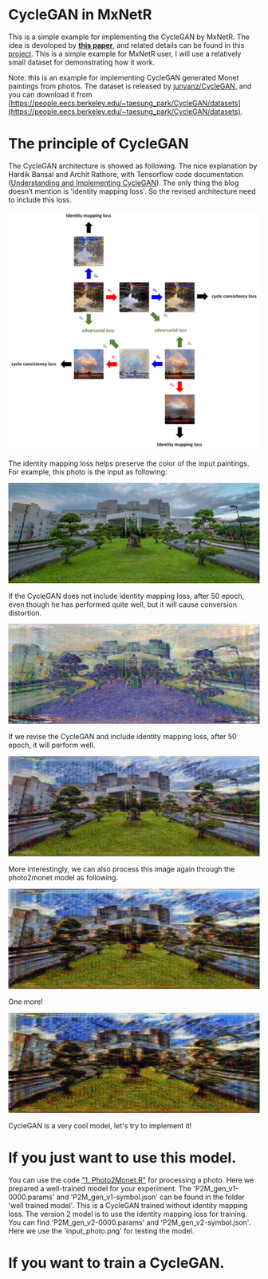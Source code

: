 
CycleGAN in MxNetR
===

This is a simple example for implementing the CycleGAN by MxNetR. The idea is devoloped by **[this paper](https://arxiv.org/abs/1703.10593)**, and related details can be found in this [project](https://junyanz.github.io/CycleGAN/). This is a simple example for MxNetR user, I will use a relatively small dataset for demonstrating how it work. 

Note: this is an example for implementing CycleGAN generated Monet paintings from photos. The dataset is released by [junyanz/CycleGAN](https://github.com/junyanz/CycleGAN), and you can download it from [https://people.eecs.berkeley.edu/~taesung_park/CycleGAN/datasets](https://people.eecs.berkeley.edu/~taesung_park/CycleGAN/datasets).

# The principle of CycleGAN

The CycleGAN architecture is showed as following. The nice explanation by Hardik Bansal and Archit Rathore, with Tensorflow code documentation ([Understanding and Implementing CycleGAN](https://hardikbansal.github.io/CycleGANBlog/)). The only thing the blog doesn’t mention is 'identity mapping loss'. So the revised architecture need to include this loss.

<p align="center">
  <img src="images/CycleGAN.gif">
</p>

The identity mapping loss helps preserve the color of the input paintings. For example, this photo is the input as following:

<p align="center">
  <img src="images/input_photo.png">
</p>

If the CycleGAN does not include identity mapping loss, after 50 epoch, even though he has performed quite well, but it will cause conversion distortion.

<p align="center">
  <img src="images/fake_monet (v1).png">
</p>

If we revise the CycleGAN and include identity mapping loss, after 50 epoch, it will perform well.

<p align="center">
  <img src="images/fake_monet (v2-1).png">
</p>

More interestingly, we can also process this image again through the photo2monet model as following.

<p align="center">
  <img src="images/fake_monet (v2-2).png">
</p>

One more!

<p align="center">
  <img src="images/fake_monet (v2-3).png">
</p>

CycleGAN is a very cool model, let's try to implement it!

# If you just want to use this model.

You can use the code ["1. Photo2Monet.R"](https://github.com/xup6fup/MxNetR-CycleGAN/blob/master/code/3.%20Use%20model/1.%20Photo2Monet.R) for processing a photo. Here we prepared a well-trained model for your experiment. The 'P2M_gen_v1-0000.params' and 'P2M_gen_v1-symbol.json' can be found in the folder 'well trained model'. This is a CycleGAN trained without identity mapping loss. The version 2 model is to use the identity mapping loss for training. You can find 'P2M_gen_v2-0000.params' and 'P2M_gen_v2-symbol.json'. Here we use the 'input_photo.png' for testing the model.

# If you want to train a CycleGAN.


